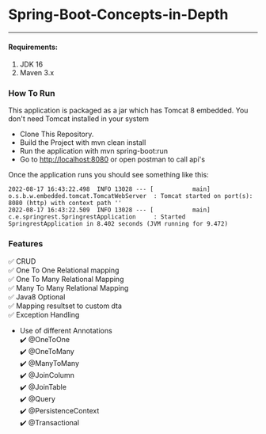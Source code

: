 # Spring-Boot-Concepts-in-Depth
<hr>

#### Requirements:
1. JDK 16
2. Maven 3.x


### How To Run
This application is packaged as a jar which has Tomcat 8 embedded. 
You don't need Tomcat installed in your system

* Clone This Repository.
* Build the Project with mvn clean install
* Run the application with mvn spring-boot:run
* Go to [http://localhost:8080](http://localhost:8080 "Named link title") or open postman to call api's

Once the application runs you should see something like this:
```
2022-08-17 16:43:22.498  INFO 13028 --- [           main] o.s.b.w.embedded.tomcat.TomcatWebServer  : Tomcat started on port(s): 8080 (http) with context path ''
2022-08-17 16:43:22.509  INFO 13028 --- [           main] c.e.springrest.SpringrestApplication     : Started SpringrestApplication in 8.402 seconds (JVM running for 9.472)
```

### Features

:white_check_mark: CRUD  
:white_check_mark: One To One Relational mapping  
:white_check_mark: One To Many Relational Mapping   
:white_check_mark: Many To Many Relational Mapping   
:white_check_mark: Java8 Optional   
:white_check_mark: Mapping resultset to custom dta   
:white_check_mark: Exception Handling  

- Use of different Annotations    
   :heavy_check_mark: @OneToOne   
   :heavy_check_mark: @OneToMany               
   :heavy_check_mark: @ManyToMany                        
   :heavy_check_mark: @JoinColumn                           
   :heavy_check_mark: @JoinTable                        
   :heavy_check_mark: @Query             
   :heavy_check_mark: @PersistenceContext              
   :heavy_check_mark: @Transactional                  



